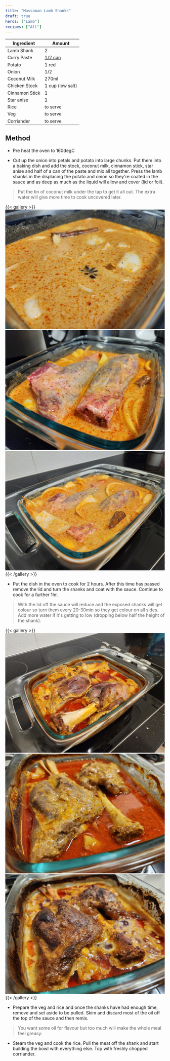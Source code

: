 ```yaml
---
title: "Massaman Lamb Shanks"
draft: true
heros: ["Lamb"]
recipes: ["All"]
---
```


| Ingredient  | Amount |
| ----- | ---- |
| Lamb Shank | 2 |
| Curry Paste | [1/2 can](gallery/Maesri_Paste.jpg) |
| Potato | 1 red |
| Onion | 1/2 |
| Coconut Milk | 270ml |
| Chicken Stock | 1 cup (low salt) |
| Cinnamon Stick | 1 |
| Star anise | 1 |
| Rice | to serve |
| Veg | to serve |
| Corriander | to serve |

## Method

- Pre heat the oven to 160degC

- Cut up the onion into petals and potato into large chunks. Put them into a baking dish and add the stock, coconut milk, cinnamon stick, star anise and half of a can of the paste and mix all together. Press the lamb shanks in the displacing the potato and onion so they're coated in the sauce and as deep as much as the liquid will allow and cover (lid or foil).

>Put the tin of coconut milk under the tap to get it all out. The extra water will give more time to cook uncovered later.

{{< gallery >}}
  <img src="gallery/a1.jpg" class="grid-w33" />
  <img src="gallery/a2.jpg" class="grid-w33" />
  <img src="gallery/a3.jpg" class="grid-w33" />
{{< /gallery >}}

- Put the dish in the oven to cook for 2 hours. After this time has passed remove the lid and turn the shanks and coat with the sauce. Continue to cook for a further 1hr.

>With the lid off the sauce will reduce and the exposed shanks will get colour so turn them every 20-30min so they get colour on all sides. Add more water if it's getting to low (dropping below half the height of the shank).

{{< gallery >}}
  <img src="gallery/b1.jpg" class="grid-w33" />
  <img src="gallery/b2.jpg" class="grid-w33" />
  <img src="gallery/b3.jpg" class="grid-w33" />
{{< /gallery >}}

- Prepare the veg and rice and once the shanks have had enough time, remove and set aside to be pulled. Skim and discard most of the oil off the top of the sauce and then remix.

>You want some oil for flavour but too much will make the whole meal feel greasy.

- Steam the veg and cook the rice. Pull the meat off the shank and start building the bowl with everything else. Top with freshly chopped corriander.
